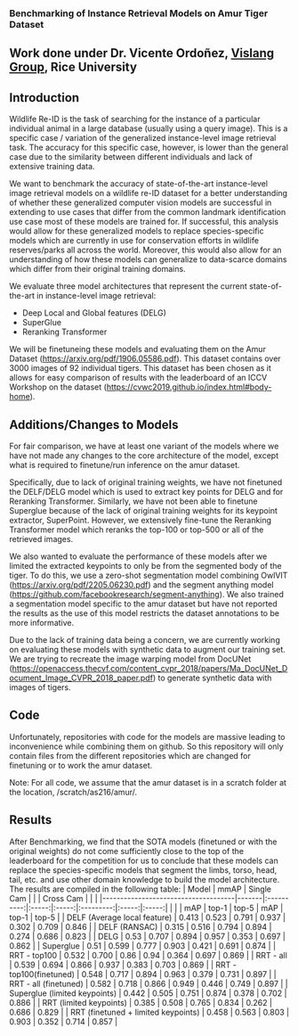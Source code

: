### Benchmarking of Instance Retrieval Models on Amur Tiger Dataset
## Work done under Dr. Vicente Ordoñez, [Vislang Group](https://vislang.ai/), Rice University

## Introduction
Wildlife Re-ID is the task of searching for the instance of a particular individual animal in a large database (usually using a query image). This is a specific case / variation of the generalized instance-level image retrieval task. The accuracy for this specific case, however, is lower than the general case due to the similarity between different individuals and lack of extensive training data. 

We want to benchmark the accuracy of state-of-the-art instance-level image retrieval models on a wildlife re-ID dataset for a better understanding of whether these generalized computer vision models are successful in extending to use cases that differ from the common landmark identification use case most of these models are trained for. If successful, this analysis would allow for these generalized models to replace species-specific models which are currently in use for conservation efforts in wildlife reserves/parks all across the world. Moreover, this would also allow for an understanding of how these models can generalize to data-scarce domains which differ from their original training domains.

We evaluate three model architectures that represent the current state-of-the-art in instance-level image retrieval: 
- Deep Local and Global features (DELG)
- SuperGlue
- Reranking Transformer

We will be finetuneing these models and evaluating them on the Amur Dataset (https://arxiv.org/pdf/1906.05586.pdf). This dataset contains over 3000 images of 92 individual tigers. This dataset has been chosen as it allows for easy comparison of results with the leaderboard of an ICCV Workshop on the dataset (https://cvwc2019.github.io/index.html#body-home). 

## Additions/Changes to Models
For fair comparison, we have at least one variant of the models where we have not made any changes to the core architecture of the model, except what is required to finetune/run inference on the amur dataset. 

Specifically, due to lack of original training weights, we have not finetuned the DELF/DELG model which is used to extract key points for DELG and for Reranking Transformer. Similarly, we have not been able to finetune Superglue because of the lack of original training weights for its keypoint extractor, SuperPoint. However, we extensively fine-tune the Reranking Transformer model which reranks the top-100 or top-500 or all of the retrieved images.

We also wanted to evaluate the performance of these models after we limited the extracted keypoints to only be from the segmented body of the tiger. To do this, we use a zero-shot segmentation model combining OwlVIT (https://arxiv.org/pdf/2205.06230.pdf) and the segment anything model (https://github.com/facebookresearch/segment-anything). We also trained a segmentation model specific to the amur dataset but have not reported the results as the use of this model restricts the dataset annotations to be more informative. 

Due to the lack of training data being a concern, we are currently working on evaluating these models with synthetic data to augment our training set. We are trying to recreate the image warping model from DocUNet (https://openaccess.thecvf.com/content_cvpr_2018/papers/Ma_DocUNet_Document_Image_CVPR_2018_paper.pdf) to generate synthetic data with images of tigers. 

## Code
Unfortunately, repositories with code for the models are massive leading to inconvenience while combining them on github. So this repository will only contain files from the different repositories which are changed for finetuning or to work the amur dataset. 

Note: For all code, we assume that the amur dataset is in a scratch folder at the location, /scratch/as216/amur/. 

## Results
After Benchmarking, we find that the SOTA models (finetuned or with the original weights) do not come sufficiently close to the top of the leaderboard for the competition for us to conclude that these models can replace the species-specific models that segment the limbs, torso, head, tail, etc. and use other domain knowledge to build the model architecture. The results are compiled in the following table: 
| Model                               | mmAP  | Single Cam |       |       | Cross Cam |       |       |
|-------------------------------------|-------|:----------:|:-----:|:-----:|:---------:|:-----:|:-----:|
|                                     |       | mAP        | top-1 | top-5 | mAP       | top-1 | top-5 |
| DELF (Average local feature)        | 0.413 | 0.523      | 0.791 | 0.937 | 0.302     | 0.709 | 0.846 |
| DELF (RANSAC)                       | 0.315 | 0.516      | 0.794 | 0.894 | 0.274     | 0.686 | 0.823 |
| DELG                                | 0.53  | 0.707      | 0.894 | 0.957 | 0.353     | 0.697 | 0.862 |
| Superglue                           | 0.51  | 0.599      | 0.777 | 0.903 | 0.421     | 0.691 | 0.874 |
| RRT - top100                        | 0.532 | 0.700      | 0.86  | 0.94  | 0.364     | 0.697 | 0.869 |
| RRT - all                           | 0.539 | 0.694      | 0.866 | 0.937 | 0.383     | 0.703 | 0.869 |
| RRT - top100(finetuned)             | 0.548 | 0.717      | 0.894 | 0.963 | 0.379     | 0.731 | 0.897 |
| RRT - all (finetuned)               | 0.582 | 0.718      | 0.866 | 0.949 | 0.446     | 0.749 | 0.897 |
| Superglue (limited keypoints)       | 0.442 | 0.505      | 0.751 | 0.874 | 0.378     | 0.702 | 0.886 |
| RRT (limited keypoints)             | 0.385 | 0.508      | 0.765 | 0.834 | 0.262     | 0.686 | 0.829 |
| RRT (finetuned + limited keypoints) | 0.458 | 0.563      | 0.803 | 0.903 | 0.352     | 0.714 | 0.857 |
